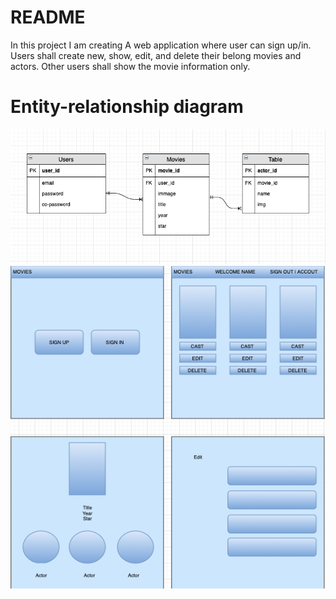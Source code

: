 # README

In this project I am creating A web application where user can sign up/in. Users shall create new, show, edit, and delete their belong movies and actors. Other users shall show the movie information only. 

# Entity-relationship diagram
![ERD](/app/assets/images/ERD.png)
![FRAM](/app/assets/images/FRAM.png)
